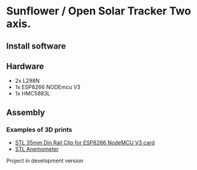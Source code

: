 # Sunflower / Open Solar Tracker Two axis.

## Install software

## Hardware
  - 2x L298N
  - 1x ESP8266 NODEmcu V3
  - 1x HMC5883L 

## Assembly

### Examples of 3D prints 
* [STL 35mm Din Rail Clip for ESP8266 NodeMCU V3 card](https://cults3d.com/en/3d-model/gadget/clip-rail-din-35mm-pour-carte-esp8266-nodemcu-v3)
* [STL Anemometer](https://www.thingiverse.com/thing:3580171)

Project in development version
